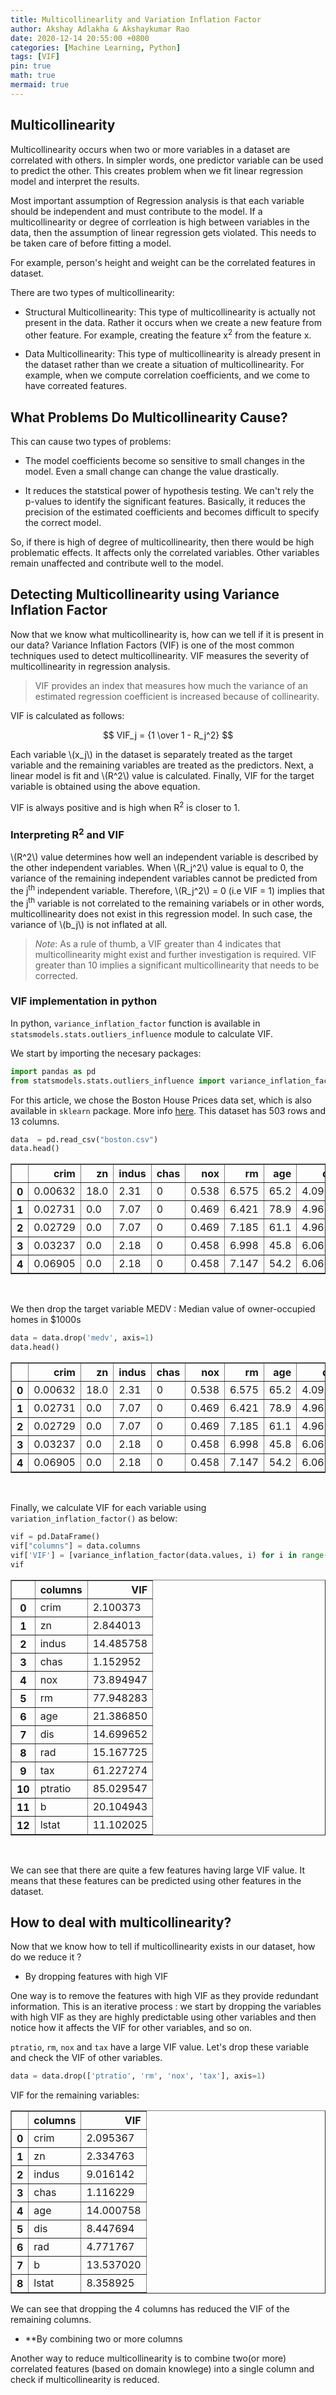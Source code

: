 ```yaml
---
title: Multicollinearlity and Variation Inflation Factor
author: Akshay Adlakha & Akshaykumar Rao
date: 2020-12-14 20:55:00 +0800
categories: [Machine Learning, Python]
tags: [VIF]
pin: true
math: true 
mermaid: true
---
```



## Multicollinearity

Multicollinearity occurs when two or more variables in a dataset are correlated with others. In simpler words, one predictor variable can be used to predict the other. This creates problem when we fit linear regression model and interpret the results. 

Most important assumption of Regression analysis is that each variable should be independent and must contribute to the model. If a multicollinearity or degree of corrleation is high between variables in the data, then the assumption of linear regression gets violated. This needs to be taken care of before fitting a model.

For example, person's height and weight can be the correlated features in dataset.

There are two types of multicollinearity:

- Structural Multicollinearity: This type of multicollinearity is actually not present in the data. Rather it occurs when we create a new feature from other feature. For example, creating the feature x<sup>2</sup> from the feature x. 

- Data Multicollinearity: This type of multicollinearity is already present in the dataset rather than we create a situation of multicollinearity. For example, when we compute correlation coefficients, and we come to have correated features. 

## What Problems Do Multicollinearity Cause?

This can cause two types of problems:

- The model coefficients become so sensitive to small changes in the model. Even a small change can change the value drastically.

- It reduces the statstical power of hypothesis testing. We can't rely the p-values to identify the significant features. Basically, it reduces the precision of the estimated coefficients and becomes difficult to specify the correct model.

So, if there is high of degree of multicollinearity, then there would be high problematic effects. It affects only the correlated variables. Other variables remain unaffected and contribute well to the model.


## Detecting Multicollinearity using Variance Inflation Factor

Now that we know what multicollinearity is, how can we tell if it is present in our data?
Variance Inflation Factors (VIF) is one of the most common techniques used to detect multicollinearity.
VIF measures the severity of multicollinearity in regression analysis.

> VIF provides an index that measures how much the variance of an estimated regression coefficient is increased because of collinearity.

VIF is calculated as follows:

$$ VIF_j  =  {1 \over 1 - R_j^2} $$


Each variable \\(x_j\\) in the dataset is separately treated as the target variable and the remaining variables are treated as the predictors. Next, a linear model is fit 
and \\(R^2\\) value is calculated. Finally, VIF for the target variable is obtained using the above equation.

VIF is always positive and is high when R<sup>2</sup> is closer to 1.  

### Interpreting R<sup>2</sup> and VIF



\\(R^2\\) value determines how well an independent variable is described by the other independent variables. 
When \\(R_j^2\\) value is equal to 0, the variance of the remaining independent variables cannot be predicted from the j<sup>th</sup> independent variable. Therefore, \\(R_j^2\\) = 0 (i.e VIF = 1)  implies that the j<sup>th</sup> variable is not correlated to the remaining variabels or in other words, multicollinearity does not exist in this regression model. In such case, the variance of \\(b_j\\) is not inflated at all. 


> *Note*: As a rule of thumb, a VIF greater than 4 indicates that multicollinearity might exist and further investigation is required. VIF greater than 10 implies a significant multicollinearity that needs to be corrected.


### VIF implementation in python

In python, `variance_inflation_factor` function is available in `statsmodels.stats.outliers_influence` module to calculate VIF.

We start by importing the necesary packages:
```python
import pandas as pd
from statsmodels.stats.outliers_influence import variance_inflation_factor
```

For this article, we chose the Boston House Prices data set, which is also available in `sklearn` package. More info [here](https://scikit-learn.org/stable/modules/generated/sklearn.datasets.load_boston.html).
This dataset has 503 rows and 13 columns.

```python
data  = pd.read_csv("boston.csv")
data.head()
```




<div>
<style scoped>
    .dataframe tbody tr th:only-of-type {
        vertical-align: middle;
    }

    .dataframe tbody tr th {
        vertical-align: top;
    }

    .dataframe thead th {
        text-align: right;
    }
</style>
<table border="1" class="dataframe">
  <thead>
    <tr style="text-align: right;">
      <th></th>
      <th>crim</th>
      <th>zn</th>
      <th>indus</th>
      <th>chas</th>
      <th>nox</th>
      <th>rm</th>
      <th>age</th>
      <th>dis</th>
      <th>rad</th>
      <th>tax</th>
      <th>ptratio</th>
      <th>b</th>
      <th>lstat</th>
      <th>medv</th>
    </tr>
  </thead>
  <tbody>
    <tr>
      <th>0</th>
      <td>0.00632</td>
      <td>18.0</td>
      <td>2.31</td>
      <td>0</td>
      <td>0.538</td>
      <td>6.575</td>
      <td>65.2</td>
      <td>4.0900</td>
      <td>1</td>
      <td>296</td>
      <td>15.3</td>
      <td>396.90</td>
      <td>4.98</td>
      <td>24.0</td>
    </tr>
    <tr>
      <th>1</th>
      <td>0.02731</td>
      <td>0.0</td>
      <td>7.07</td>
      <td>0</td>
      <td>0.469</td>
      <td>6.421</td>
      <td>78.9</td>
      <td>4.9671</td>
      <td>2</td>
      <td>242</td>
      <td>17.8</td>
      <td>396.90</td>
      <td>9.14</td>
      <td>21.6</td>
    </tr>
    <tr>
      <th>2</th>
      <td>0.02729</td>
      <td>0.0</td>
      <td>7.07</td>
      <td>0</td>
      <td>0.469</td>
      <td>7.185</td>
      <td>61.1</td>
      <td>4.9671</td>
      <td>2</td>
      <td>242</td>
      <td>17.8</td>
      <td>392.83</td>
      <td>4.03</td>
      <td>34.7</td>
    </tr>
    <tr>
      <th>3</th>
      <td>0.03237</td>
      <td>0.0</td>
      <td>2.18</td>
      <td>0</td>
      <td>0.458</td>
      <td>6.998</td>
      <td>45.8</td>
      <td>6.0622</td>
      <td>3</td>
      <td>222</td>
      <td>18.7</td>
      <td>394.63</td>
      <td>2.94</td>
      <td>33.4</td>
    </tr>
    <tr>
      <th>4</th>
      <td>0.06905</td>
      <td>0.0</td>
      <td>2.18</td>
      <td>0</td>
      <td>0.458</td>
      <td>7.147</td>
      <td>54.2</td>
      <td>6.0622</td>
      <td>3</td>
      <td>222</td>
      <td>18.7</td>
      <td>396.90</td>
      <td>5.33</td>
      <td>36.2</td>
    </tr>
  </tbody>
</table>
</div>
<br>

We then drop the target variable MEDV : Median value of owner-occupied homes in $1000s
```python
data = data.drop('medv', axis=1)
data.head()
```




<div>
<style scoped>
    .dataframe tbody tr th:only-of-type {
        vertical-align: middle;
    }

    .dataframe tbody tr th {
        vertical-align: top;
    }

    .dataframe thead th {
        text-align: right;
    }
</style>
<table border="1" class="dataframe">
  <thead>
    <tr style="text-align: right;">
      <th></th>
      <th>crim</th>
      <th>zn</th>
      <th>indus</th>
      <th>chas</th>
      <th>nox</th>
      <th>rm</th>
      <th>age</th>
      <th>dis</th>
      <th>rad</th>
      <th>tax</th>
      <th>ptratio</th>
      <th>b</th>
      <th>lstat</th>
    </tr>
  </thead>
  <tbody>
    <tr>
      <th>0</th>
      <td>0.00632</td>
      <td>18.0</td>
      <td>2.31</td>
      <td>0</td>
      <td>0.538</td>
      <td>6.575</td>
      <td>65.2</td>
      <td>4.0900</td>
      <td>1</td>
      <td>296</td>
      <td>15.3</td>
      <td>396.90</td>
      <td>4.98</td>
    </tr>
    <tr>
      <th>1</th>
      <td>0.02731</td>
      <td>0.0</td>
      <td>7.07</td>
      <td>0</td>
      <td>0.469</td>
      <td>6.421</td>
      <td>78.9</td>
      <td>4.9671</td>
      <td>2</td>
      <td>242</td>
      <td>17.8</td>
      <td>396.90</td>
      <td>9.14</td>
    </tr>
    <tr>
      <th>2</th>
      <td>0.02729</td>
      <td>0.0</td>
      <td>7.07</td>
      <td>0</td>
      <td>0.469</td>
      <td>7.185</td>
      <td>61.1</td>
      <td>4.9671</td>
      <td>2</td>
      <td>242</td>
      <td>17.8</td>
      <td>392.83</td>
      <td>4.03</td>
    </tr>
    <tr>
      <th>3</th>
      <td>0.03237</td>
      <td>0.0</td>
      <td>2.18</td>
      <td>0</td>
      <td>0.458</td>
      <td>6.998</td>
      <td>45.8</td>
      <td>6.0622</td>
      <td>3</td>
      <td>222</td>
      <td>18.7</td>
      <td>394.63</td>
      <td>2.94</td>
    </tr>
    <tr>
      <th>4</th>
      <td>0.06905</td>
      <td>0.0</td>
      <td>2.18</td>
      <td>0</td>
      <td>0.458</td>
      <td>7.147</td>
      <td>54.2</td>
      <td>6.0622</td>
      <td>3</td>
      <td>222</td>
      <td>18.7</td>
      <td>396.90</td>
      <td>5.33</td>
    </tr>
  </tbody>
</table>
</div>
<br>


Finally, we calculate VIF for each variable using `variation_inflation_factor()` as below:

```python
vif = pd.DataFrame()
vif["columns"] = data.columns
vif['VIF'] = [variance_inflation_factor(data.values, i) for i in range(data.shape[1])]
vif
```




<div>
<style scoped>
    .dataframe tbody tr th:only-of-type {
        vertical-align: middle;
    }

    .dataframe tbody tr th {
        vertical-align: top;
    }

    .dataframe thead th {
        text-align: right;
    }
</style>
<table border="1" class="dataframe">
  <thead>
    <tr style="text-align: right;">
      <th></th>
      <th>columns</th>
      <th>VIF</th>
    </tr>
  </thead>
  <tbody>
    <tr>
      <th>0</th>
      <td>crim</td>
      <td>2.100373</td>
    </tr>
    <tr>
      <th>1</th>
      <td>zn</td>
      <td>2.844013</td>
    </tr>
    <tr>
      <th>2</th>
      <td>indus</td>
      <td>14.485758</td>
    </tr>
    <tr>
      <th>3</th>
      <td>chas</td>
      <td>1.152952</td>
    </tr>
    <tr>
      <th>4</th>
      <td>nox</td>
      <td>73.894947</td>
    </tr>
    <tr>
      <th>5</th>
      <td>rm</td>
      <td>77.948283</td>
    </tr>
    <tr>
      <th>6</th>
      <td>age</td>
      <td>21.386850</td>
    </tr>
    <tr>
      <th>7</th>
      <td>dis</td>
      <td>14.699652</td>
    </tr>
    <tr>
      <th>8</th>
      <td>rad</td>
      <td>15.167725</td>
    </tr>
    <tr>
      <th>9</th>
      <td>tax</td>
      <td>61.227274</td>
    </tr>
    <tr>
      <th>10</th>
      <td>ptratio</td>
      <td>85.029547</td>
    </tr>
    <tr>
      <th>11</th>
      <td>b</td>
      <td>20.104943</td>
    </tr>
    <tr>
      <th>12</th>
      <td>lstat</td>
      <td>11.102025</td>
    </tr>
  </tbody>
</table>
</div>
<br>

We can see that there are quite a few features having large VIF value. It means that these features can be predicted using other features in the dataset. 

## How to deal with multicollinearity?

Now that we know how to tell if multicollinearity exists in our dataset, how do we reduce it ? 

- By dropping features with high VIF

One way is to remove the features with high VIF as they provide redundant information. This is an iterative process : we start by dropping the variables with high VIF as they are highly predictable using other variables and then notice how it affects the VIF for other variables, and so on.

 `ptratio`, `rm`, `nox` and `tax` have a large VIF value. Let's drop these variable and check the VIF of other variables. 

```python
data = data.drop(['ptratio', 'rm', 'nox', 'tax'], axis=1)
```

VIF for the remaining variables:
<div>
<style scoped>
    .dataframe tbody tr th:only-of-type {
        vertical-align: middle;
    }

    .dataframe tbody tr th {
        vertical-align: top;
    }

    .dataframe thead th {
        text-align: right;
    }
</style>
<table border="1" class="dataframe">
  <thead>
    <tr style="text-align: right;">
      <th></th>
      <th>columns</th>
      <th>VIF</th>
    </tr>
  </thead>
  <tbody>
    <tr>
      <th>0</th>
      <td>crim</td>
      <td>2.095367</td>
    </tr>
    <tr>
      <th>1</th>
      <td>zn</td>
      <td>2.334763</td>
    </tr>
    <tr>
      <th>2</th>
      <td>indus</td>
      <td>9.016142</td>
    </tr>
    <tr>
      <th>3</th>
      <td>chas</td>
      <td>1.116229</td>
    </tr>
    <tr>
      <th>4</th>
      <td>age</td>
      <td>14.000758</td>
    </tr>
    <tr>
      <th>5</th>
      <td>dis</td>
      <td>8.447694</td>
    </tr>
    <tr>
      <th>6</th>
      <td>rad</td>
      <td>4.771767</td>
    </tr>
    <tr>
      <th>7</th>
      <td>b</td>
      <td>13.537020</td>
    </tr>
    <tr>
      <th>8</th>
      <td>lstat</td>
      <td>8.358925</td>
    </tr>
  </tbody>
</table>
</div>

We can see that dropping the 4 columns has reduced the VIF of the remaining columns.

- **By combining two or more columns

Another way to reduce multicollinearity is to combine two(or more) correlated features (based on domain knowlege) into a single column and check if multicollinearity is reduced.
